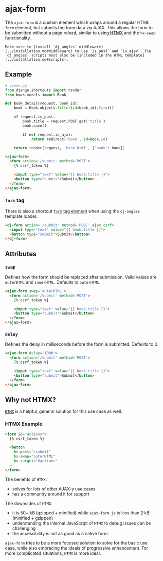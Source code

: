 # ajax-form

The `ajax-form` is a custom element which wraps around a regular HTML `form` element, but submits the form data via AJAX. This allows the form to be submitted without a page reload, similar to using [HTMX](https://htmx.org/) and the `hx-swap` functionality.

```{note}
Make sure to [install `dj_angles` middleware](../installation.md#middleware) to use `is_post` and `is_ajax`. The `dj_angles` scripts must also be [included in the HTML template](../installation.md#scripts).
```

## Example

```python
# views.py
from django.shortcuts import render
from book.models import Book

def book_detail(request, book_id):        
    book = Book.objects.filter(id=book_id).first()

    if request.is_post:
        book.title = request.POST.get('title')
        book.save()

        if not request.is_ajax:
            return redirect('book', id=book.id)

    return render(request, 'book.html', {'book': book})
```

```html
<ajax-form>
  <form action='/submit' method='POST'>
    {% csrf_token %}

    <input type="text" value="{{ book.title }}">
    <button type="submit">Submit</button>
  </form>
</ajax-form>
```

### `form` tag

There is also a shortcut [`form` tag element](../tag-elements.md#form) when using the `dj-angles` template loader.

```html
<dj-form action='/submit' method='POST' ajax csrf>
  <input type="text" value="{{ book.title }}">
  <button type="submit">Submit</button>
</dj-form>
```

## Attributes

### `swap`

Defines how the form should be replaced after submission. Valid values are `outerHTML` and `innerHTML`. Defaults to `outerHTML`.

```html
<ajax-form swap='outerHTML'>
  <form action='/submit' method='POST'>
    {% csrf_token %}

    <input type="text" value="{{ book.title }}">
    <button type="submit">Submit</button>
  </form>
</ajax-form>
```

### `delay`

Defines the delay in milliseconds before the form is submitted. Defaults to 0.

```html
<ajax-form delay='1000'>
  <form action='/submit' method='POST'>
    {% csrf_token %}

    <input type="text" value="{{ book.title }}">
    <button type="submit">Submit</button>
  </form>
</ajax-form>
```

## Why not HTMX?

[`HTMX`](https://htmx.org/) is a helpful, general solution for this use case as well.

### HTMX Example

```html
<form id="actions">
  {% csrf_token %}

  <button
    hx-post="/submit"
    hx-swap="outerHTML"
    hx-target="#actions"
  >
</form>
```

The benefits of `HTMX`:
- solves for lots of other AJAX-y use cases
- has a community around it for support

The downsides of `HTMX`:
- it is 50+ kB (gzipped + minified) while `ajax-form.js` is less than 2 kB (minified + gzipped)
- understanding the internal JavaScript of `HTMX` to debug issues can be challenging
- the accessibility is not as good as a native form

`ajax-form` tries to be a more focused solution to solve for the basic use case, while also embracing the ideals of progressive enhancement. For more complicated situations, `HTMX` is more ideal.
